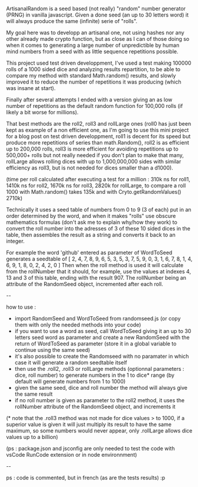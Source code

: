 ArtisanalRandom is a seed based (not really) "random" number generator (PRNG) in vanilla javascript. Given a done seed (an up to 30 letters word) it will always produce the same (infinite) serie of "rolls".

My goal here was to developp an artisanal one, not using hashes nor any other already made crypto function, but as close as I can of those doing so when it comes to generating a large number of unpredictible by human mind numbers from a seed with as little sequence repetitions possible. 

This project used test driven developpment, I've used a test making 100000 rolls of a 1000 sided dice and analyzing results repartition, to be able to compare my method with standard Math.random() results, and slowly improved it to reduce the number of repetitions it was producing (which was insane at start).

Finally after several attempts I ended with a version giving an as low number of repetitions as the default random function for 100,000 rolls (if likely a bit worse for millions).

That best methods are the roll2, roll3 and rollLarge ones (roll0 has just been kept as example of a non efficient one, as I'm going to use this mini project for a blog post on test driven developpment, roll1 is decent for its speed but produce more repetitions of series than math.Random(), roll2 is as efficient up to 200,000 rolls, roll3 is more efficient for avoiding repetitions up to 500,000+ rolls but not really needed if you don't plan to make that many, rollLarge allows rolling dices with up to 1,000,000,000 sides with similar efficiency as roll3, but is not needed for dices smaller than a d1000).

(time per roll calculated after executing a test for a million : 310k ns for roll1, 1410k ns for roll2, 1670k ns for roll3, 2820k for rollLarge, to compare a roll 1000 with Math.random() takes 135k and with Cryto.getRandomValues() 2710k)

Technically it uses a seed table of numbers from 0 to 9 (3 of each) put in an order determined by the word, and when it makes "rolls" use obscure mathematics formulas (don't ask me to explain why/how they work) to convert the roll number into the adresses of 3 of these 10 sided dices in the table, then assembles the result as a string and converts it back to an integer.

For example the word 'github' entered as parameter of WordToSeed generates a seedtable of 
[  2, 4, 7, 8, 9, 6, 5, 3, 5,
  3, 7, 5, 9, 0, 3, 1, 6, 7,
  8, 1, 4, 6, 9, 1, 8, 0, 2,
  4, 2, 0
]
Then when the roll method is used it will calculate from the rollNumber that it should, for example, use the values at indexes 4, 13 and 3 of this table, ending with the result 907.
The rollNumber being an attribute of the RandomSeed object, incremented after each roll.

--

how to use : 
 - import RandomSeed and WordToSeed from randomseed.js (or copy them with only the needed methods into your code)
 - if you want to use a word as seed, call WordToSeed giving it an up to 30 letters seed word as parameter and create a new RandomSeed with the return of WordToSeed as parameter (store it in a global variable to continue using the same seed)
 - it's also possible to create the Randomseed with no paramater in which case it will generate a random seedtable itself 
 - then use the .roll2, .roll3 or rollLarge methods (optionnal parameters : dice, roll number) to generate numbers in the 1 to dice* range (by default will generate numbers from 1 to 1000)
 - given the same seed, dice and roll number the method will always give the same result
 - if no roll number is given as parameter to the roll2 method, it uses the rollNumber attribute of the RandomSeed object, and increments it

 (* note that the .roll3 method was not made for dice values > to 1000, if a superior value is given it will just multiply its result to have the same maximum, so some numbers would never appear, only .rollLarge allows dice values up to a billion)

 (ps : package.json and jsconfig are only needed to test the code with vsCode RunCode extension or in node environnment)

--

ps : code is commented, but in french (as are the tests results) :p
